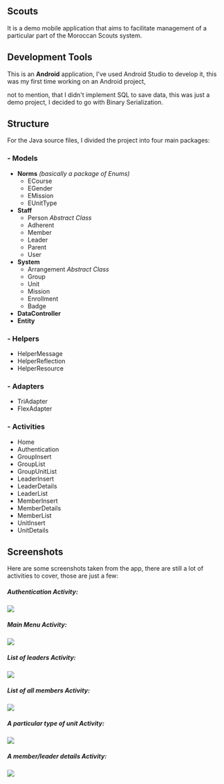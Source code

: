<h2>Scouts</h2>
<p>It is a demo mobile application that aims to facilitate management of a particular part of the Moroccan Scouts system.</p>

<h2>Development Tools</h2>
<p>This is an <b>Android</b> application, I've used Android Studio to develop it, this was my first time working on an Android project,</p>
<p>not to mention, that I didn't implement SQL to save data, this was just a demo project, I decided to go with Binary Serialization.</p>

<h2>Structure</h2>
<p>For the Java source files, I divided the project into four main packages:<p/>
<h3>- Models</h3>
<ul>
  <li><b>Norms</b><i> (basically a package of Enums)</i>
    <ul>
      <li>ECourse</li>
      <li>EGender</li>
      <li>EMission</li>
      <li>EUnitType</li>
    </ul>
  </li>
  <li><b>Staff</b>
    <ul>
      <li>Person<i> Abstract Class</i></li>
      <li>Adherent</li>
      <li>Member</li>
      <li>Leader</li>
      <li>Parent</li>
      <li>User</li>
    </ul>
  </li>
  <li><b>System</b>
    <ul>
      <li>Arrangement<i> Abstract Class</i></li>
      <li>Group</li>
      <li>Unit</li>
      <li>Mission</li>
      <li>Enrollment</li>
      <li>Badge</li>
    </ul>
  </li>
  <li><b>DataController</b></li>
  <li><b>Entity</b></li>
</ul>
<h3>- Helpers</h3>
<ul>
  <li>HelperMessage</li>
  <li>HelperReflection</li>
  <li>HelperResource</li>
</ul>
<h3>- Adapters</h3>
<ul>
  <li>TriAdapter</li>
  <li>FlexAdapter</li>
</ul>
<h3>- Activities</h3>
<ul>
  <li>Home</li>
  <li>Authentication</li>
  <li>GroupInsert</li>
  <li>GroupList</li>
  <li>GroupUnitList</li>
  <li>LeaderInsert</li>
  <li>LeaderDetails</li>
  <li>LeaderList</li>
  <li>MemberInsert</li>
  <li>MemberDetails</li>
  <li>MemberList</li>
  <li>UnitInsert</li>
  <li>UnitDetails</li>
</ul>

<h2>Screenshots</h2>
<p>Here are some screenshots taken from the app, there are still a lot of activities to cover, those are just a few:</p>
<h5>Authentication Activity:</h5>
<img src='https://i.imgur.com/tKlvkgh.png'/>
<h5>Main Menu Activity:</h5>
<img src='https://i.imgur.com/GHgPSVW.png'/>
<h5>List of leaders Activity:</h5>
<img src='https://i.imgur.com/ZwbzJFf.png'/>
<h5>List of all members Activity:</h5>
<img src='https://i.imgur.com/oKAOiMH.png'/>
<h5>A particular type of unit Activity:</h5>
<img src='https://i.imgur.com/UcsKRMn.png' />
<h5>A member/leader details Activity:</h5>
<img src='https://i.imgur.com/suRVyjP.png' />
